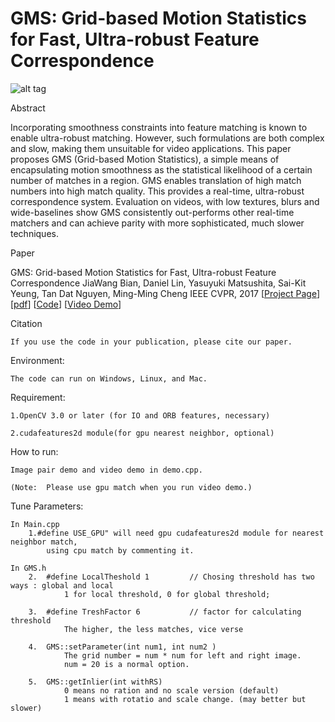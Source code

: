 # GMS: Grid-based Motion Statistics for Fast, Ultra-robust Feature Correspondence

![alt tag](http://mmcheng.net/wp-content/uploads/2017/03/dog_ours.jpg)


Abstract

Incorporating smoothness constraints into feature matching is known to enable ultra-robust matching. However, such formulations are both complex and slow, making them unsuitable for video applications. This paper proposes GMS (Grid-based Motion Statistics), a simple means of encapsulating motion smoothness as the statistical likelihood of a certain number of matches in a region. GMS enables translation of high match numbers into high match quality. This provides a real-time, ultra-robust correspondence system. Evaluation on videos, with low textures, blurs and wide-baselines show GMS consistently out-performs other real-time matchers and can achieve parity with more sophisticated, much slower techniques.


Paper

GMS: Grid-based Motion Statistics for Fast, Ultra-robust Feature Correspondence JiaWang Bian, Daniel Lin, Yasuyuki Matsushita, Sai-Kit Yeung, Tan Dat Nguyen, Ming-Ming Cheng IEEE CVPR, 2017 [[Project Page](http://jwbian.net/gms)] [[pdf](http://jwbian.net/Papers/GMS_CVPR17.pdf)] [[Code](https://github.com/JiawangBian/GMS-Feature-Matcher)] [[Video Demo](http://jwbian.net/Demo/gms_matching_demo.mp4)]



Citation 

	If you use the code in your publication, please cite our paper.

Environment:

	The code can run on Windows, Linux, and Mac.

Requirement:

	1.OpenCV 3.0 or later (for IO and ORB features, necessary)

	2.cudafeatures2d module(for gpu nearest neighbor, optional)

How to run:

	Image pair demo and video demo in demo.cpp.

	(Note:	Please use gpu match when you run video demo.)
	
Tune Parameters:

	In Main.cpp
		1.#define USE_GPU" will need gpu cudafeatures2d module for nearest neighbor match, 
			using cpu match by commenting it.
	
	In GMS.h
		2.	#define LocalTheshold 1			// Chosing threshold has two ways : global and local
				1 for local threshold, 0 for global threshold;
				
		3.	#define TreshFactor 6			// factor for calculating threshold
				The higher, the less matches, vice verse
				
		4. 	GMS::setParameter(int num1, int num2 )
				The grid number = num * num for left and right image.
				num = 20 is a normal option.
				
		5. 	GMS::getInlier(int withRS)
				0 means no ration and no scale version (default)
				1 means with rotatio and scale change. (may better but slower)


